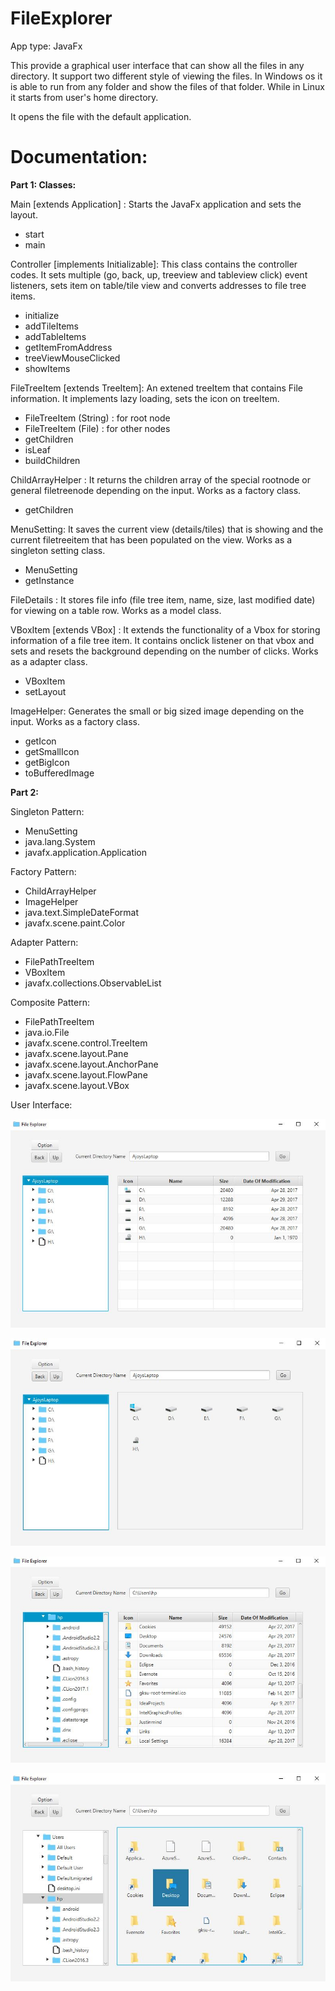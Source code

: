 # FileExplorer
App type: JavaFx

This provide a graphical user interface that can show all the files in any directory.
It support two different style of viewing the files.
In Windows os it is able to run from any folder and show the files of that folder. While in Linux it starts from user's home directory.

It opens the file with the default application.

# Documentation:
**Part 1: Classes:**

Main [extends Application] :
Starts the JavaFx application and sets the layout.
- start
- main

Controller [implements Initializable]:
This class contains the controller codes. It sets multiple (go, back, up, treeview and tableview click) event listeners, sets item on table/tile view and converts addresses to file tree items.
- initialize
- addTileItems
- addTableItems
- getItemFromAddress
- treeViewMouseClicked
- showItems

FileTreeItem [extends TreeItem<String>]:
An extened treeItem that contains File information. It implements lazy loading, sets the icon on treeItem. 
- FileTreeItem (String)  : for root node
- FileTreeItem (File) : for other nodes
- getChildren
- isLeaf
- buildChildren

ChildArrayHelper :
It returns the children array of the special rootnode or general filetreenode depending on the input. Works as a factory class.
- getChildren

MenuSetting:
It saves the current view (details/tiles) that is showing and the current filetreeitem that has been populated on the view. Works as a singleton setting class.
- MenuSetting
- getInstance

FileDetails :
It stores file info (file tree item, name, size, last modified date) for viewing on a table row. Works as a model class.

VBoxItem [extends VBox] :
It extends the functionality of a Vbox for storing information of a file tree item. It contains onclick listener on that vbox and sets and resets the background depending on the number of clicks. Works as a adapter class.
- VBoxItem
- setLayout

ImageHelper:
Generates the small or big sized image depending on the input. Works as a factory class.
- getIcon
- getSmallIcon
- getBigIcon
- toBufferedImage



**Part 2:**

Singleton Pattern:
- MenuSetting
- java.lang.System
- javafx.application.Application

Factory Pattern:
- ChildArrayHelper
- ImageHelper
- java.text.SimpleDateFormat
- javafx.scene.paint.Color

Adapter Pattern:
- FilePathTreeItem
- VBoxItem
- javafx.collections.ObservableList

Composite Pattern:
- FilePathTreeItem
- java.io.File
- javafx.scene.control.TreeItem
- javafx.scene.layout.Pane
- javafx.scene.layout.AnchorPane
- javafx.scene.layout.FlowPane
- javafx.scene.layout.VBox



User Interface:

![Alt text](/Demo_images/mainview.JPG?raw=true "Main View")

![Alt text](/Demo_images/mainviewTiles.JPG?raw=true "Main Tiles View")

![Alt text](/Demo_images/view2.JPG?raw=true "Another Details View")

![Alt text](/Demo_images/view2tiles.JPG?raw=true "Another Tiles View")
